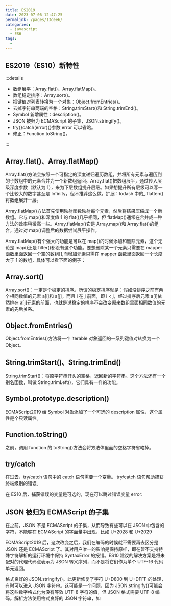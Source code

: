 ```yaml
---
title: ES2019
date: 2023-07-06 12:47:25
permalink: /pages/13dee6/
categories:
  - javascript
  - ES6
tags:
  -
---
```


## ES2019（ES10）新特性

:::details

- 数组展平：Array.flat()、Array.flatMap()。
- 数组稳定排序：Array.sort()。
- 把键值对列表转换为一个对象：Object.fromEntries()。
- 去掉字符串两端的空格：String.trimStart()和 String.trimEnd()。
- Symbol 新增属性：description()。
- JSON 被归为 ECMAScript 的子集，JSON.stringify()。
- try{}catch(error){}参数 error 可以省略。
- 修正：Function.toString()。

:::

## Array.flat()、Array.flatMap()

Array.flat()方法会按照一个可指定的深度递归遍历数组，并将所有元素与遍历到的子数组中的元素合并为一个新数组返回。Array.flat()把数组展平，通过传入层级深度参数（默认为 1），来为下层数组提升层级。如果想提升所有层级可以写一个比较大的数字甚至是 Infinity，但不推荐这么做。扩展：lodash 中的\_.flatten()将数组展开一层。

Array.flatMap()方法首先使用映射函数映射每个元素，然后将结果压缩成一个新数组。它与 map()和深度值 1 的 flat()几乎相同，但 flatMap()通常在合并成一种方法的效率稍微高一些。Array.flatMap()它是 Array.map()和 Array.flat()的组合，通过对 map()调整后的数据尝试展平操作。

Array.flatMap()有个强大的功能是可以在 map()的时候添加和删除元素，这个无论是 map()还是 filter()都没有这个功能。要想删除某一个元素只需要在 mapper 函数里面返回一个空的数组[],而增加元素只需在 mapper 函数里面返回一个长度大于 1 的数组，具体可以看下面的例子：

## Array.sort()

Array.sort()：一定是个稳定的排序。所谓的稳定排序就是：假如没排序之前有两个相同数值的元素 a[i]和 a[j]，而且 i 在 j 前面，即 i < j，经过排序后元素 a[i]依然排在 a[j]元素的前面，也就是说稳定的排序不会改变原来数组里面相同数值的元素的先后关系。

## Object.fromEntries()

Object.fromEntries()方法将一个 iterable 对象返回的一系列键值对转换为一个 Object。

## String.trimStart()、String.trimEnd()

String.trimStart()：将原字符串开头的空格，返回新的字符串。这个方法还有一个别名函数，叫做 String.trimLeft()，它们具有一样的功能。

## Symbol.prototype.description()

ECMAScript2019 给 Symbol 对象添加了一个可选的 description 属性，这个属性是个只读属性。

## Function.toString()

之前，调用 function 的 toString()方法会将方法体里面的空格字符省略掉。

## try/catch

在过去，try/catch 语句中的 catch 语句需要一个变量。 try/catch 语句帮助捕获终端级别的错误。

在 ES10 后，捕获错误的变量是可选的，现在可以跳过错误变量 error:

## JSON 被归为 ECMAScript 的子集

在之前，JSON 不是 ECMAScript 的子集，从而导致有些可以在 JSON 中包含的字符，不能够在 ECMAScript 的字面量中出现，比如 U+2028 和 U+2029

ECMAScript2019 后，这次改变之后，我们在编码的时候就不需要再去区分是 JSON 还是 ECMAScript 了。其对用户唯一的影响是保持原样，即在暂不支持特殊字符解析的运行环境中保持 SyntaxError 的报错。ES10 建议的解决方案是将未配对的代理代码点表示为 JSON 转义序列，而不是将它们作为单个 UTF-16 代码单元返回。

格式良好的 JSON.stringify()。此更新修复了字符 U+D800 到 U+DFFF 的处理，有时可以进入 JSON 字符串。这可能是一个问题，因为 JSON.stringify()可能会将这些数字格式化为没有等效 UTF-8 字符的值，但 JSON 格式需要 UTF-8 编码。解析方法使用格式良好的 JSON 字符串，如
